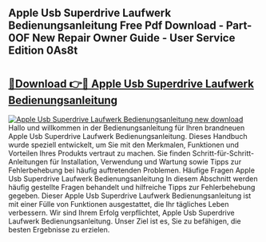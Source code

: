 ## Apple Usb Superdrive Laufwerk Bedienungsanleitung Free Pdf Download - Part-0OF New Repair Owner Guide - User Service Edition 0As8t

# <h2><a href="http://df53uo.blite.top/?on=Apple+Usb+Superdrive+Laufwerk+Bedienungsanleitung">🔗Download 👉🔴 Apple Usb Superdrive Laufwerk Bedienungsanleitung</a></h2>

[![Apple Usb Superdrive Laufwerk Bedienungsanleitung new download](https://i.imgur.com/lujVjoI.png)](http://df53uo.blite.top/?on=Apple+Usb+Superdrive+Laufwerk+Bedienungsanleitung)
Hallo und willkommen in der Bedienungsanleitung für Ihren brandneuen Apple Usb Superdrive Laufwerk Bedienungsanleitung. Dieses Handbuch wurde speziell entwickelt, um Sie mit den Merkmalen, Funktionen und Vorteilen Ihres Produkts vertraut zu machen. Sie finden Schritt-für-Schritt-Anleitungen für Installation, Verwendung und Wartung sowie Tipps zur Fehlerbehebung bei häufig auftretenden Problemen. Häufige Fragen Apple Usb Superdrive Laufwerk Bedienungsanleitung In diesem Abschnitt werden häufig gestellte Fragen behandelt und hilfreiche Tipps zur Fehlerbehebung gegeben. Dieser Apple Usb Superdrive Laufwerk Bedienungsanleitung ist mit einer Fülle von Funktionen ausgestattet, die Ihr tägliches Leben verbessern. Wir sind Ihrem Erfolg verpflichtet, Apple Usb Superdrive Laufwerk Bedienungsanleitung. Unser Ziel ist es, Sie zu befähigen, die besten Ergebnisse zu erzielen.
